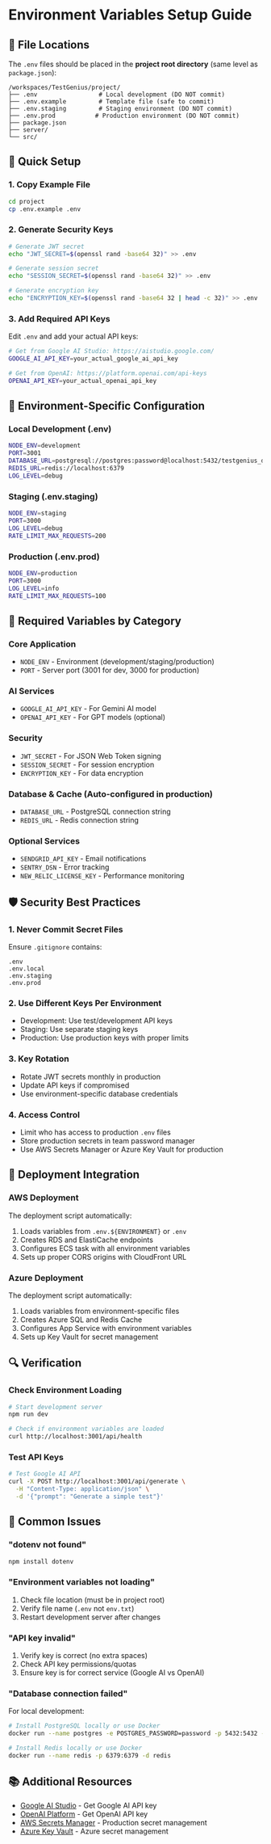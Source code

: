# Environment Variables Setup Guide

## 📁 File Locations

The `.env` files should be placed in the **project root directory** (same level as `package.json`):

```
/workspaces/TestGenius/project/
├── .env                 # Local development (DO NOT commit)
├── .env.example         # Template file (safe to commit)
├── .env.staging         # Staging environment (DO NOT commit)
├── .env.prod           # Production environment (DO NOT commit)
├── package.json
├── server/
└── src/
```

## 🚀 Quick Setup

### 1. Copy Example File
```bash
cd project
cp .env.example .env
```

### 2. Generate Security Keys
```bash
# Generate JWT secret
echo "JWT_SECRET=$(openssl rand -base64 32)" >> .env

# Generate session secret  
echo "SESSION_SECRET=$(openssl rand -base64 32)" >> .env

# Generate encryption key
echo "ENCRYPTION_KEY=$(openssl rand -base64 32 | head -c 32)" >> .env
```

### 3. Add Required API Keys
Edit `.env` and add your actual API keys:

```bash
# Get from Google AI Studio: https://aistudio.google.com/
GOOGLE_AI_API_KEY=your_actual_google_ai_api_key

# Get from OpenAI: https://platform.openai.com/api-keys
OPENAI_API_KEY=your_actual_openai_api_key
```

## 🔧 Environment-Specific Configuration

### Local Development (.env)
```bash
NODE_ENV=development
PORT=3001
DATABASE_URL=postgresql://postgres:password@localhost:5432/testgenius_dev
REDIS_URL=redis://localhost:6379
LOG_LEVEL=debug
```

### Staging (.env.staging)
```bash
NODE_ENV=staging
PORT=3000
LOG_LEVEL=debug
RATE_LIMIT_MAX_REQUESTS=200
```

### Production (.env.prod)
```bash
NODE_ENV=production
PORT=3000
LOG_LEVEL=info
RATE_LIMIT_MAX_REQUESTS=100
```

## 🔐 Required Variables by Category

### Core Application
- `NODE_ENV` - Environment (development/staging/production)
- `PORT` - Server port (3001 for dev, 3000 for production)

### AI Services
- `GOOGLE_AI_API_KEY` - For Gemini AI model
- `OPENAI_API_KEY` - For GPT models (optional)

### Security
- `JWT_SECRET` - For JSON Web Token signing
- `SESSION_SECRET` - For session encryption
- `ENCRYPTION_KEY` - For data encryption

### Database & Cache (Auto-configured in production)
- `DATABASE_URL` - PostgreSQL connection string
- `REDIS_URL` - Redis connection string

### Optional Services
- `SENDGRID_API_KEY` - Email notifications
- `SENTRY_DSN` - Error tracking
- `NEW_RELIC_LICENSE_KEY` - Performance monitoring

## 🛡️ Security Best Practices

### 1. Never Commit Secret Files
Ensure `.gitignore` contains:
```
.env
.env.local
.env.staging
.env.prod
```

### 2. Use Different Keys Per Environment
- Development: Use test/development API keys
- Staging: Use separate staging keys
- Production: Use production keys with proper limits

### 3. Key Rotation
- Rotate JWT secrets monthly in production
- Update API keys if compromised
- Use environment-specific database credentials

### 4. Access Control
- Limit who has access to production `.env` files
- Store production secrets in team password manager
- Use AWS Secrets Manager or Azure Key Vault for production

## 🚀 Deployment Integration

### AWS Deployment
The deployment script automatically:
1. Loads variables from `.env.${ENVIRONMENT}` or `.env`
2. Creates RDS and ElastiCache endpoints
3. Configures ECS task with all environment variables
4. Sets up proper CORS origins with CloudFront URL

### Azure Deployment  
The deployment script automatically:
1. Loads variables from environment-specific files
2. Creates Azure SQL and Redis Cache
3. Configures App Service with environment variables
4. Sets up Key Vault for secret management

## 🔍 Verification

### Check Environment Loading
```bash
# Start development server
npm run dev

# Check if environment variables are loaded
curl http://localhost:3001/api/health
```

### Test API Keys
```bash
# Test Google AI API
curl -X POST http://localhost:3001/api/generate \
  -H "Content-Type: application/json" \
  -d '{"prompt": "Generate a simple test"}'
```

## 🐛 Common Issues

### "dotenv not found"
```bash
npm install dotenv
```

### "Environment variables not loading"
1. Check file location (must be in project root)
2. Verify file name (`.env` not `env.txt`)
3. Restart development server after changes

### "API key invalid"
1. Verify key is correct (no extra spaces)
2. Check API key permissions/quotas
3. Ensure key is for correct service (Google AI vs OpenAI)

### "Database connection failed"
For local development:
```bash
# Install PostgreSQL locally or use Docker
docker run --name postgres -e POSTGRES_PASSWORD=password -p 5432:5432 -d postgres

# Install Redis locally or use Docker  
docker run --name redis -p 6379:6379 -d redis
```

## 📚 Additional Resources

- [Google AI Studio](https://aistudio.google.com/) - Get Google AI API key
- [OpenAI Platform](https://platform.openai.com/api-keys) - Get OpenAI API key
- [AWS Secrets Manager](https://aws.amazon.com/secrets-manager/) - Production secret management
- [Azure Key Vault](https://azure.microsoft.com/en-us/services/key-vault/) - Azure secret management
